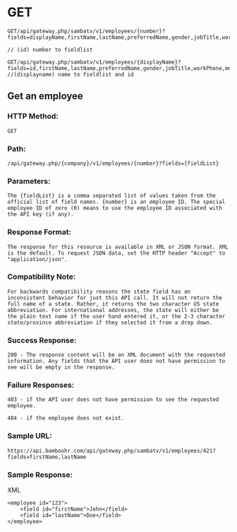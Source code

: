 # GET

    GET/api/gateway.php/sambatv/v1/employees/{number}?fields=displayName,firstName,lastName,preferredName,gender,jobTitle,workPhone,mobilePhone,workEmail,department,location,workPhoneExtension,photoUploaded,photoUrl,canUploadPhoto
    
    // (id) number to fieldlist
    
    GET/api/gateway.php/sambatv/v1/employees/{displayName}?fields=id,firstName,lastName,preferredName,gender,jobTitle,workPhone,mobilePhone,workEmail,department,location,workPhoneExtension,photoUploaded,photoUrl,canUploadPhoto
    //(displayname) name to fieldlist and id
## Get an employee
### HTTP Method:
    GET
### Path:
    /api/gateway.php/{company}/v1/employees/{number}?fields={fieldList}
### Parameters:
    The {fieldList} is a comma separated list of values taken from the official list of field names. {number} is an employee ID. The special employee ID of zero (0) means to use the employee ID associated with the API key (if any).
### Response Format:
    The response for this resource is available in XML or JSON format. XML is the default. To request JSON data, set the HTTP header "Accept" to "application/json".
### Compatibility Note:
    For backwards compatibility reasons the state field has an inconsistent behavior for just this API call. It will not return the full name of a state. Rather, it returns the two character US state abbreviation. For international addresses, the state will either be the plain text name if the user hand entered it, or the 2-3 character state/province abbreviation if they selected it from a drop down.
### Success Response:
    200 - The response content will be an XML document with the requested information. Any fields that the API user does not have permission to see will be empty in the response.
### Failure Responses:
    403 - if the API user does not have permission to see the requested employee.

    404 - if the employee does not exist.

### Sample URL:
    https://api.bamboohr.com/api/gateway.php/sambatv/v1/employees/421?fields=firstName,lastName
    
### Sample Response:

   XML
            
    <employee id="123">
        <field id="firstName">John</field>
        <field id="lastName">Doe</field>
    </employee>
